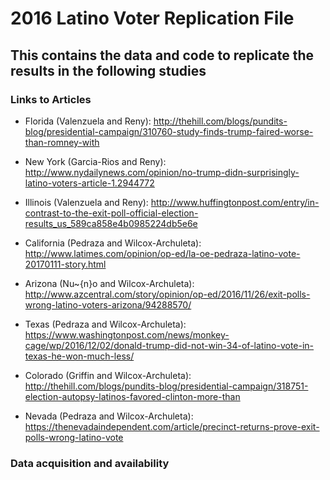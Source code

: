 # 2016 Latino Voter Replication File 

## This contains the data and code to replicate the results in the following studies 

### Links to Articles
+ Florida (Valenzuela and Reny): http://thehill.com/blogs/pundits-blog/presidential-campaign/310760-study-finds-trump-faired-worse-than-romney-with

+ New York (Garcia-Rios and Reny): http://www.nydailynews.com/opinion/no-trump-didn-surprisingly-latino-voters-article-1.2944772

+ Illinois (Valenzuela and Reny): http://www.huffingtonpost.com/entry/in-contrast-to-the-exit-poll-official-election-results_us_589ca858e4b0985224db5e6e 

+ California (Pedraza and Wilcox-Archuleta): http://www.latimes.com/opinion/op-ed/la-oe-pedraza-latino-vote-20170111-story.html

+ Arizona (Nu\~{n}o and Wilcox-Archuleta): http://www.azcentral.com/story/opinion/op-ed/2016/11/26/exit-polls-wrong-latino-voters-arizona/94288570/

+ Texas (Pedraza and Wilcox-Archuleta): https://www.washingtonpost.com/news/monkey-cage/wp/2016/12/02/donald-trump-did-not-win-34-of-latino-vote-in-texas-he-won-much-less/

+ Colorado (Griffin and Wilcox-Archuleta): http://thehill.com/blogs/pundits-blog/presidential-campaign/318751-election-autopsy-latinos-favored-clinton-more-than

+ Nevada (Pedraza and Wilcox-Archuleta): https://thenevadaindependent.com/article/precinct-returns-prove-exit-polls-wrong-latino-vote

### Data acquisition and availability 




